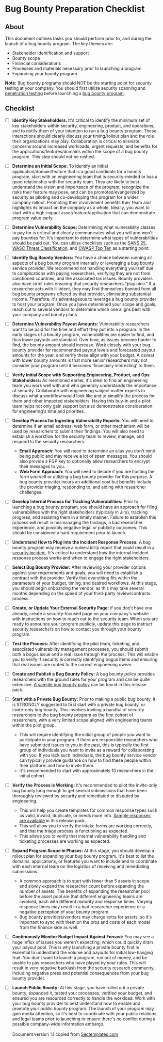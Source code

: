 # Bug Bounty Preparation Checklist


## About
This document outlines tasks you should perform prior to, and during the launch of a bug bounty program. The key themes are:
* Stakeholder identification and support
* Bounty scope
* Financial considerations
* Processes and materials necessary prior to launching a program
* Expanding your bounty program

<b>Note:</b> Bug bounty programs should NOT be the starting point for security testing at your company. You should first utilize security scanning and <a href="https://www.sectemplates.com/2024/06/announce-the-external-penetration-testing-program-pack-10.html">penetration testing</a> before launching a <a href="https://www.sectemplates.com/2024/07/announcing-the-bug-bounty-program-pack-10.html">bug bounty program</a>.

## Checklist
- [ ] <b>Identify Key Stakeholders:</b> It's critical to identify the minimum set of key stakeholders within security, engineering, product, and operations, and to notify them of your intention to run a bug bounty program. These interactions should clearly discuss your timing/rollout plan and the role their organizations may play. Collaboration is critical to alleviate concerns around increased workloads, urgent requests, and benefits for the applications/features/domains within the scope of a bug bounty program. This step should not be rushed.
- [ ] <b>Determine an Initial Scope:</b> To identify an initial application/domain/feature that is a good candidate for a bounty program, start with an engineering team that is security-minded or has a good relationship with the security team. They are likely to best understand the vision and importance of the program, recognize the risks their feature may pose, and can be promoted/evangelized by security as piloting and co-developing this program for a wider company rollout. Promoting their involvement benefits their team and highlights its impact on the company as a whole. Ideally, you want to start with a high-impact asset/feature/application that can demonstrate program value early.
- [ ] <b>Determine Vulnerability Scope:</b> Determining what vulnerability classes to pay for is critical and clearly communicates what you will and won't pay bounties for. It's important to determine what types of vulnerabilities should be paid out. You can utilize checklists such as the <a href="https://www.sans.org/top25-software-errors/">SANS 25</a>, <a href="http://projects.webappsec.org/Threat-Classification">WASC Threat Classification</a>, and <a href="https://owasp.org/www-project-top-ten/">OWASP Top Ten</a> as a starting point. 
- [ ] <b>Identify Bug Bounty Vendors:</b> You have a choice between running all aspects of a bug bounty program internally or leveraging a bug bounty service provider. We recommend not handling everything yourself due to complications with paying researchers, verifying they are not from sanctioned countries, and the associated tax issues. Bounty providers also have strict rules ensuring that security researchers "play nice." If a researcher acts with ill intent, they may find themselves banned from all bug bounty programs offered by that provider, eliminating substantial income. Therefore, it's advantageous to leverage a bug bounty provider to host your program. Once you have determined your scope and goals, reach out to several vendors to determine which one aligns best with your company and bounty plans.
- [ ] <b>Determine Vulnerability Payout Amounts:</b> Vulnerability researchers want to be paid for the time and effort they put into a program. In the early stages of a bounty program, vulnerabilities are easier to find, and thus lower payouts are standard. Over time, as issues become harder to find, the bounty amount should increase. Work closely with your bug bounty provider for recommended payout levels and forecasted payout amounts for the year, and verify these align with your budget. A caveat with lower bounty amounts is that more senior researchers may not consider your program until it becomes 'financially interesting' to them.
- [ ] <b>Verify Initial Scope with Supporting Engineering, Product, and Ops Stakeholders: </b> As mentioned earlier, it's ideal to find an engineering team you work well with and who generally understands the importance of security. Collaborate with engineering subject matter experts to discuss what a workflow would look like and to simplify the process for them and other impacted stakeholders. Having this buy-in and a pilot team helps not only gain support but also demonstrates consideration for engineering's time and priorities.
- [ ] <b>Develop Process for Ingesting Vulnerability Reports:</b> You will need to determine if an email address, web form, or other mechanism will be used by researchers to submit their findings. You will also need to establish a workflow for the security team to review, manage, and respond to the security researchers.
  * <b>Email Approach:</b> You will need to determine an alias you don't mind being public and may receive a lot of spam messages. You should also provide a PGP key to optionally allow researchers to encrypt their messages to you.
  * <b>Web Form Approach:</b> You will need to decide if you are hosting the form yourself or utilizing a bug bounty provider for this purpose. A bug bounty provider incurs an additional cost but benefits include the provider triaging, responding to, and aiding with researcher challenges.
- [ ] <b>Develop Internal Process for Tracking Vulnerabilities:</b> Prior to launching a bug bounty program, you should have an approach for filing vulnerabilities with the right stakeholders (typically in Jira), tracking progress, and assisting them in a timely manner. Failure to establish this process will result in mismanaging the findings, a bad researcher experience, and possibly negative legal or publicity outcomes. This should be considered a hard requirement prior to launch.    
- [ ] <b>Understand How to Plug Into the Incident Response Process:</b> A bug bounty program may receive a vulnerability report that could result in a <a href="https://www.sectemplates.com/2024/06/announcing-the-incident-response-program-pack-10.html">security incident</a>. It's critical to understand how the internal incident response process works and when to engage the right stakeholders.
- [ ] <b>Select Bug Bounty Provider:</b> After reviewing your provider options against your requirements and goals, you will need to establish a contract with the provider. Verify that everything fits within the parameters of your budget, timing, and desired workflows. At this stage, you should begin onboarding the vendor, as this may take several months depending on the speed of your third-party review/contracts process.
- [ ] <b>Create, or Update Your External Security Page:</b> If you don't have one already, create a security-focused page on your company's website with instructions on how to reach out to the security team. When you are ready to announce your program publicly, update this page to instruct security researchers on how to contact you through your bounty program.
- [ ] <b>Test the Process:</b> After identifying the pilot team, ticketing, and associated vulnerability management processes, you should submit both a bogus issue and a real issue through the process. This will enable you to verify if security is correctly identifying bogus items and ensuring that real issues are routed to the correct engineering owner.   
- [ ] <b>Create and Publish a Bug Bounty Policy:</b> A bug bounty policy provides researchers with the ground rules for your program and can be quite extensive.  <a href="./Bug_bounty_simplified_policy.md">A sample bug bounty policy</a> can be found in this release pack. <br>
- [ ] <b>Start with a Private Bug Bounty:</b> Prior to making a public bug bounty, it is STRONGLY suggested to first start with a private bug bounty, or invite-only bug bounty. This involves inviting a handful of security researchers to the bug bounty program as the first cohort of researchers, with a very limited scope aligned with engineering teams within the pilot group.
  * This will require identifying the initial group of people you want to participate in your program. If there are responsible researchers who have submitted issues to you in the past, this is typically the first group of individuals you want to invite as a reward for collaborating with you. If you lack such individuals, the bug bounty service vendor can typically provide guidance on how to find these people within their platform and how to invite them.
  * It's recommended to start with approximately 10 researchers in the initial cohort.    
- [ ] <b>Verify the Process is Working:</b> It's recommended to pilot the invite-only bug bounty long enough to get several submissions that have been thoroughly reviewed by security and remediated or disputed by engineering.
  * This will help you create templates for common response types such as valid, invalid, duplicate, or needs more info. <a href="./Bug_bounty_sample_responses.md">Sample responses are available</A> in this release pack. 
  * This will allow you to verify the intake forms are working correctly, and that the triage process is functioning as expected.
  * This allows you to verify that internal vulnerability handling and ticketing processes are working as expected.
- [ ] <b>Expand Program Scope in Phases:</b> At this stage, you should develop a rollout plan for expanding your bug bounty program. It's best to list the domains, applications, or features you want to include and to coordinate with each internal team on the logistics of receiving and remediating submissions.
  * A common approach is to start with fewer than 5 assets in scope and slowly expand the researcher count before expanding the number of assets. The benefits of expanding the researcher pool before the asset pool are that different engineering teams are involved, each with different maturity and response times. Varying response times may result in a bad researcher experience or a negative perception of your bounty program.
  * Bug bounty providers/vendors may charge extra for assets, so it's important to sync with them on the pros and costs of each model from the finance side as well.
- [ ] <b>Continuously Monitor Budget Impact Against Forcast:</b> You may see a huge influx of issues you weren't expecting, which could quickly drain your payout pool. This is why launching a private bounty first is essential to understand the volume and payouts for initial low-hanging fruit. You don't want to launch a program, run out of money, and be unable to pay researchers who have played by your rules. This will result in very negative backlash from the security research community, including negative press and potential consequences from your bug bounty provider.
- [ ] <b>Launch Public Bounty: </b> At this stage, you have rolled out a private bounty, expanded it, tested your processes, verified your budget, and ensured you are resourced correctly to handle the workload. Work with your bug bounty provider to best understand how to enable and promote your public bounty program. The launch of your program may gain media attention, so it's best to coordinate with your public relations and legal teams prior to launching to ensure there's no conflict during a possible company-wide information embargo.
<br><br>
Document version 1.1 copied from [Sectemplates.com](https://www.sectemplates.com)

